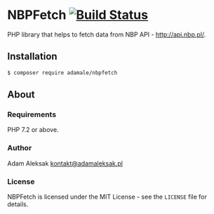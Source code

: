 # NBPFetch [![Build Status](https://travis-ci.org/adamale/NBPFetch.svg?branch=master)](https://travis-ci.org/adamale/NBPFetch)

PHP library that helps to fetch data from NBP API - http://api.nbp.pl/. 

## Installation
``` bash
$ composer require adamale/nbpfetch
```

## About

### Requirements

PHP 7.2 or above.

### Author

Adam Aleksak <kontakt@adamaleksak.pl>

### License

NBPFetch is licensed under the MIT License - see the `LICENSE` file for details.
